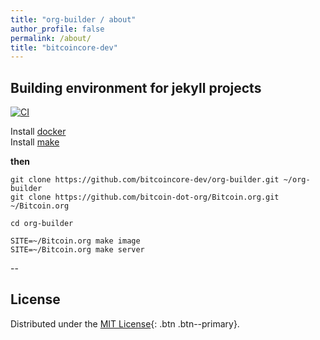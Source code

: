 ```yaml
---
title: "org-builder / about"
author_profile: false
permalink: /about/
title: "bitcoincore-dev"
---
```


<html>
<head>
  <link rel="stylesheet" href="/assets/css/style.css">
</head>
</html>

## Building environment for jekyll projects

[![CI](https://github.com/bitcoincore-dev/org-builder/actions/workflows/push.yml/badge.svg)](https://github.com/bitcoincore-dev/org-builder/actions/workflows/push.yml)

Install [docker](https://docs.docker.com/get-docker/)	
Install [make](https://www.gnu.org/software/make/)


**then**

```
git clone https://github.com/bitcoincore-dev/org-builder.git ~/org-builder
git clone https://github.com/bitcoin-dot-org/Bitcoin.org.git ~/Bitcoin.org

cd org-builder

SITE=~/Bitcoin.org make image
SITE=~/Bitcoin.org make server
```

--

## License

Distributed under the [MIT License](https://raw.githubusercontent.com/bitcoincore-dev/org-builder/master/LICENSE){: .btn .btn--primary}.
